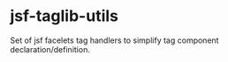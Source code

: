 jsf-taglib-utils
================

Set of jsf facelets tag handlers to simplify tag component declaration/definition.
